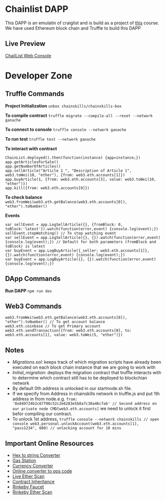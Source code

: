 # Chainlist DAPP

This DAPP is an emulatin of craiglist and is build as a project of [this](https://www.udemy.com/getting-started-with-ethereum-solidity-development/) course.  
We have used Ethereum block chain and Truffle to build this DAPP

## Live Preview
[ChailList Web Console](https://kamranali.in/Chainlist/)

# Developer Zone
## Truffle Commands

**Project Initialization**
``` unbox chainskills/chainskills-box ```

**To compile contract**
``` truffle migrate --compile-all --reset --network ganache ```

**To connect to console**
``` truffle console --network ganache ```

**To run test**
``` truffle test --network ganache ```

**To interact with contract**
```
ChainList.deployed().then(function(instance) {app=instance;})
app.getArticlesForSale()
app.getNumberOfArticles()
app.sellArticle("Article 1 ", "Description of Article 1", web3.toWei(10, "ether"), {from: web3.eth.accounts[1]})
app.buyArticle(1, {from: web3.eth.accounts[3], value: web3.toWei(10, "ether")})
app.kill({from: web3.eth.accounts[0]})
```

**To check balance**
``` web3.fromWei(web3.eth.getBalance(web3.eth.accounts[0]), "ether").toNumber() ```

**Events**
``` 
var sellEvent = app.LogSellArticle({}, {fromBlock: 0, toBlock:'latest'}).watch(function(error,event) {console.log(event);}) 
sellEvent.stopWatching() // To stop watching event
var sellEvent = app.LogSellArticle({}, {}).watch(function(error,event) {console.log(event);}) // Default for both parameters (fromBlock and toBlock) is latest
var buyEvent = app.LogBuyArticle({_seller: web3.eth.accounts[1]}, {}).watch(function(error,event) {console.log(event);})
var buyEvent = app.LogBuyArticle({}, {}).watch(function(error,event) {console.log(event);})
```

## DApp Commands
**Run DAPP** ``` npm run dev ```

## Web3 Commands
```
web3.fromWei(web3.eth.getBalance(web3.eth.accounts[0]), "ether").toNumber() // To get account balance
web3.eth.coinbase // To get Primary account
web3.eth.sendTransaction({from: web3.eth.accounts[0], to: web3.eth.accounts[1], value: web3.toWei(5, "ether")})
```
## Notes
- *Migrations.sol*: keeps track of which migration scripts have already been executed on each block chain instance that we are going to work with
- *Initial_migration*: deploys the migration contract that truffle interacts with to determine which contract still has to be deployed to blockchian network
- By default 0th address is unlocked in our startnode.sh file.
- If we specify from Address in chainskills network in truffle.js and put 1th address in from node.e.g. ``` from: '0x849724b2c67f00c52c2e6283e5b8a7c30a46cfab' // Second address on our private node CMD[web3.eth.accounts] ``` we need to unlock it first befor compiling our contract.
- To unlock 1st address, ``` truffle console --network chainskills // open console
  web3.personal.unlockAccount(web3.eth.accounts[1], "pass1234", 600) // unlocking account for 10 mins ```

## Important Online Resources
- [Hex to string Converter](https://codebeautify.org/hex-string-converter)
- [Gas Station](https://ethgasstation.info/)
- [Currency Converter](https://converter.murkin.me/)
- [Online converter to ops code](https://etherscan.io/opcode-tool)
- [Live Ether Scan](https://etherscan.io/)
- [Contract Inheritance](http://solidity.readthedocs.io/en/latest/contracts.html#inheritance)
- [Rinkeby Faucet](https://www.rinkeby.io/#faucet)
- [Rinkeby Ether Scan](https://rinkeby.etherscan.io/)
